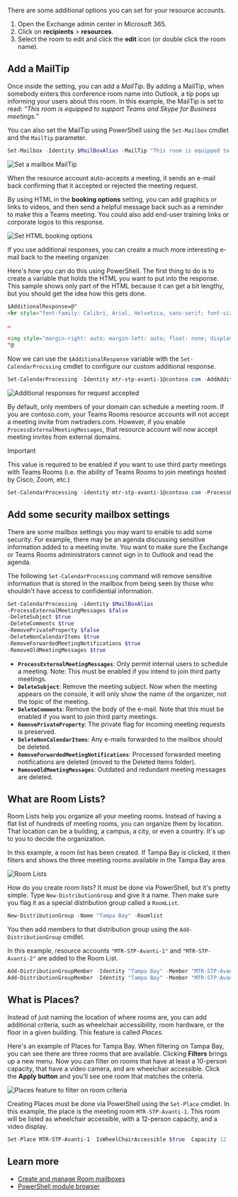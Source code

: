 There are some additional options you can set for your resource accounts.

1. Open the Exchange admin center in Microsoft 365.
1. Click on **recipients** > **resources**.
1. Select the room to edit and click the **edit** icon (or double click the room name).

## Add a MailTip

Once inside the setting, you can add a *MailTip*. By adding a MailTip, when somebody enters this conference room name into Outlook, a tip pops up informing your users about this room. In this example, the MailTip is set to read: *“This room is equipped to support Teams and Skype for Business meetings.”*

You can also set the MailTip using PowerShell using the `Set-Mailbox` cmdlet and the `MailTip` parameter.

```powershell
Set-Mailbox -Identity $MailBoxAlias -MailTip "This room is equipped to support Teams and Skype Meetings"
```

 ![Set a mailbox MailTip](../media/set-mailbox-mailtip.png)

When the resource account auto-accepts a meeting, it sends an e-mail back confirming that it accepted or rejected the meeting request.

By using HTML in the **booking options** setting, you can add graphics or links to videos, and then send a helpful message back such as a reminder to make this a Teams meeting. You could also add end-user training links or corporate logos to this response.

![Set HTML booking options](../media/html-booking-options.png)

If you use additional responses, you can create a much more interesting e-mail back to the meeting organizer.

Here's how you can do this using PowerShell. The first thing to do is to create a variable that holds the HTML you want to put into the response. This sample shows only part of the HTML because it can get a bit lengthy, but you should get the idea how this gets done.

```html
$AdditionalResponse=@"
<hr style="font-family: Calibri, Arial, Helvetica, sans-serif; font-size: 12pt; color: rgb(0, 0, 0);"><p align="center"><img width="291" height="137"

…

<img style="margin-right: auto; margin-left: auto; float: none; display: block;" src="https://contoso.com/images/contoso-icon.png">
"@
```

Now we can use the `$AdditionalResponse` variable with the `Set-CalendarProcssing` cmdlet to configure our custom additional response.

```powershell
Set-CalendarProcessing -Identity mtr-stp-avanti-1@contoso.com -AddAdditionalResponse $true -AdditionalResponse $AdditionalResponse
```

![Additional responses for request accepted](../media/request-accepted.png)

By default, only members of your domain can schedule a meeting room. If you are contoso.com, your Teams Rooms resource accounts will not accept a meeting invite from nwtraders.com. However, if you enable `ProcessExternalMeetingMessages`, that resource account will now accept meeting invites from external domains.

> [!IMPORTANT]
> This value is required to be enabled if you want to use third party meetings with Teams Rooms (i.e. the ability of Teams Rooms to join meetings hosted by Cisco, Zoom, etc.)

```powershell
Set-CalendarProcessing -identity mtr-stp-avanti-1@contoso.com ‐ProcessExternalMeetingMessages $true
```

## Add some security mailbox settings

There are some mailbox settings you may want to enable to add some security. For example, there may be an agenda discussing sensitive information added to a meeting invite. You want to make sure the Exchange or Teams Rooms administrators cannot sign in to Outlook and read the agenda.

The following `Set-CalendarProcessing` command will remove sensitive information that is stored in the mailbox from being seen by those who shouldn't have access to confidential information.

```powershell
Set-CalendarProcessing -identity $MailBoxAlias
‐ProcessExternalMeetingMessages $false
-DeleteSubject $true
-DeleteComments $true
‐RemovePrivateProperty $false
-DeleteNonCalendarItems $true
-RemoveForwardedMeetingNotifications $true
-RemoveOldMeetingMessages $true
```

- **`ProcessExternalMeetingMessages`**: Only permit internal users to schedule a meeting. Note: This must be enabled if you intend to join third party meetings.
- **`DeleteSubject`**: Remove the meeting subject. Now when the meeting appears on the console, it will only show the name of the organizer, not the topic of the meeting.
- **`DeleteComments`**: Remove the body of the e-mail. Note that this must be enabled if you want to join third party meetings.
- **`RemovePrivateProperty`**: The private flag for incoming meeting requests is preserved.
- **`DeleteNonCalendarItems`**: Any e-mails forwarded to the mailbox should be deleted.
- **`RemoveForwardedMeetingNotifications`**: Processed forwarded meeting notifications are deleted (moved to the Deleted Items folder).
- **`RemoveOldMeetingMessages`**: Outdated and redundant meeting messages are deleted.

## What are Room Lists?

Room Lists help you organize all your meeting rooms. Instead of having a flat list of hundreds of meeting rooms, you can organize them by location. That location can be a building, a campus, a city, or even a country. It's up to you to decide the organization.

In this example, a room list has been created. If  Tampa Bay is clicked, it then filters and shows the three meeting rooms available in the Tampa Bay area.

![Room Lists](../media/room-list.png)

How do you create room lists? It must be done via PowerShell, but it's pretty simple. Type `New-DistributionGroup` and give it a name.  Then make sure you flag it as a special distribution group called a `RoomList`.

```powershell
New-DistributionGroup -Name "Tampa Bay" -Roomlist
```

You then add members to that distribution group using the `Add-DistributionGroup` cmdlet.

In this example, resource accounts `"MTR-STP-Avanti-1"` and `"MTR-STP-Avanti-2"` are added to the Room List.

```powershell
Add-DistributionGroupMember -Identity "Tampa Bay" -Member "MTR-STP-Avanti-1"
Add-DistributionGroupMember -Identity "Tampa Bay" -Member "MTR-STP-Avanti-2"
```

## What is Places?

Instead of just naming the location of where rooms are, you can add additional criteria, such as wheelchair accessibility, room hardware, or the floor in a given building. This feature is called *Places*.

Here's an example of Places for Tampa Bay. When filtering on Tampa Bay, you can see there are three rooms that are available. Clicking **Filters** brings up a new menu. Now you can filter on rooms that have at least a 10-person capacity, that have a video camera, and are wheelchair accessible. Click the **Apply button** and you'll see one room that matches the criteria.

![Places feature to filter on room criteria](../media/places-feature.png)

Creating Places must be done via PowerShell using the `Set-Place` cmdlet. In this example, the place is the meeting room `MTR-STP-Avanti-1`. This room will be listed as wheelchair accessible, with a 12-person capacity, and a video display.

```powershell
Set-Place MTR-STP-Avanti-1  IsWheelChairAccessible $true  Capacity 12  DisplayDeviceName $true`
```

## Learn more

- [Create and manage Room mailboxes](/exchange/recipients-in-exchange-online/manage-room-mailboxes?azure-portal=true)
- [PowerShell module browser](/powershell/module/?azure-portal=true)
